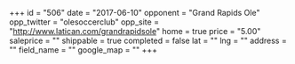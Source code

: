+++
id = "506"
date = "2017-06-10"
opponent = "Grand Rapids Ole"
opp_twitter = "olesoccerclub"
opp_site = "http://www.latican.com/grandrapidsole"
home = true
price = "5.00"
saleprice = ""
shippable = true
completed = false
lat = ""
lng = ""
address = ""
field_name = ""
google_map = ""
+++
